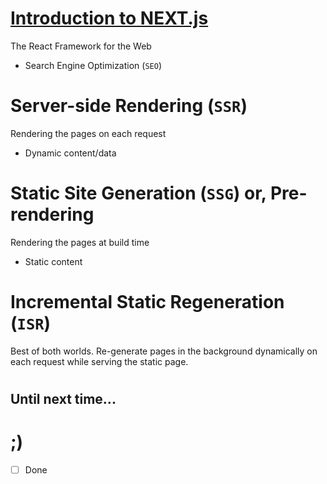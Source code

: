# [Introduction to NEXT.js](https://nextjs.org/)
The React Framework for the Web

- Search Engine Optimization (`SEO`)



#



# Server-side Rendering (`SSR`)
Rendering the pages on each request

- Dynamic content/data



#



# Static Site Generation (`SSG`) or, Pre-rendering
Rendering the pages at build time

- Static content



#



# Incremental Static Regeneration (`ISR`)
Best of both worlds. Re-generate pages in the background dynamically on each request while serving the static page.



#



## Until next time...

# ;)

- [ ] Done
